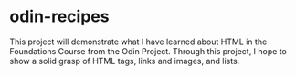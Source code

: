 # odin-recipes

This project will demonstrate what I have learned about HTML in the Foundations Course from the Odin Project. Through this project, I hope to show a solid grasp of HTML tags, links and images, and lists.